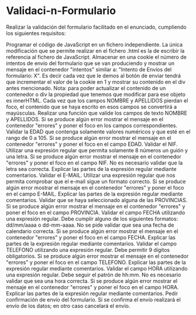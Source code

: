 # Validaci-n-Formulario
Realizar la validación del formulario facilitado en el enunciado, cumpliendo los siguientes requisitos:

Programar el código de JavaScript en un fichero independiente. La única modificación que se permite realizar en el fichero .html es la de escribir la referencia al fichero de JavaScript.
Almacenar en una cookie el número de intentos de envío del formulario que se van produciendo y mostrar un mensaje en el contenedor "intentos" similar a: "Intento de Envíos del formulario: X". Es decir cada vez que le demos al botón de enviar tendrá que incrementar el valor de la cookie en 1 y mostrar su contenido en el div antes mencionado. Nota: para poder actualizar el contenido de un contenedor o div la propiedad que tenemos que modificar para ese objeto es innerHTML.
Cada vez que los campos NOMBRE y APELLIDOS pierdan el foco, el contenido que se haya escrito en esos campos se convertirá a mayúsculas.
Realizar una función que valide los campos de texto NOMBRE y APELLIDOS. Si se produce algún error mostrar el mensaje en el contenedor "errores" y poner el foco en los campos correspondientes.
Validar la EDAD que contenga solamente valores numéricos y que esté en el rango de 0 a 105. Si se produce algún error mostrar el mensaje en el contenedor "errores" y poner el foco en el campo EDAD.
Validar el NIF. Utilizar una expresión regular que permita solamente 8 números un guión y una letra. Si se produce algún error mostrar el mensaje en el contenedor "errores" y poner el foco en el campo NIF. No es necesario validar que la letra sea correcta. Explicar las partes de la expresión regular mediante comentarios.
Validar el E-MAIL. Utilizar una expresión regular que nos permita comprobar que el e-mail sigue un formato correcto. Si se produce algún error mostrar el mensaje en el contenedor "errores" y poner el foco en el campo E-MAIL. Explicar las partes de la expresión regular mediante comentarios.
Validar que se haya seleccionado alguna de las PROVINCIAS. Si se produce algún error mostrar el mensaje en el contenedor "errores" y poner el foco en el campo PROVINCIA.
Validar el campo FECHA utilizando una expresión regular. Debe cumplir alguno de los siguientes formatos: dd/mm/aaaa o dd-mm-aaaa. No se pide validar que sea una fecha de calendario correcta. Si se produce algún error mostrar el mensaje en el contenedor "errores" y poner el foco en el campo FECHA. Explicar las partes de la expresión regular mediante comentarios.
Validar el campo TELEFONO utilizando una expresión regular. Debe permitir 9 dígitos obligatorios. Si se produce algún error mostrar el mensaje en el contenedor "errores" y poner el foco en el campo TELEFONO. Explicar las partes de la expresión regular mediante comentarios.
Validar el campo HORA utilizando una expresión regular. Debe seguir el patrón de hh:mm. No es necesario validar que sea una hora correcta. Si se produce algún error mostrar el mensaje en el contenedor "errores" y poner el foco en el campo HORA. Explicar las partes de la expresión regular mediante comentarios.
Pedir confirmación de envío del formulario. Si se confirma el envío realizará el envío de los datos; en otro caso cancelará el envío.
